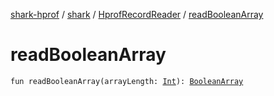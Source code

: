[shark-hprof](../../index.md) / [shark](../index.md) / [HprofRecordReader](index.md) / [readBooleanArray](./read-boolean-array.md)

# readBooleanArray

`fun readBooleanArray(arrayLength: `[`Int`](https://kotlinlang.org/api/latest/jvm/stdlib/kotlin/-int/index.html)`): `[`BooleanArray`](https://kotlinlang.org/api/latest/jvm/stdlib/kotlin/-boolean-array/index.html)